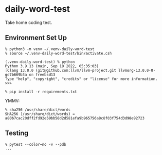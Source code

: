 # daily-word-test

Take home coding test.

## Environment Set Up

```
% python3 -m venv ~/.venv-daily-word-test
% source ~/.venv-daily-word-test/bin/activate.csh 

(.venv-daily-word-test) % python
Python 3.9.13 (main, Sep 18 2022, 05:35:03) 
[Clang 13.0.0 (git@github.com:llvm/llvm-project.git llvmorg-13.0.0-0-gd7b669b3a on freebsd13
Type "help", "copyright", "credits" or "license" for more information.
>>>

% pip install -r requirements.txt
```

YMMV:
```
% sha256 /usr/share/dict/words
SHA256 (/usr/share/dict/words) = a80b7cac20dff2fd92e59bb58d2d581efa9b965756a8c8f03f754d3d98e92723
```

## Testing

```
% pytest --color=no -v --pdb
...

```

